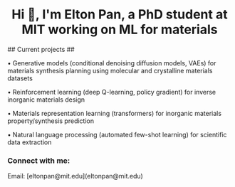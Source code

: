 <h1 align="center">Hi 👋, I'm Elton Pan, a PhD student at MIT working on ML for materials</h1>
## Current projects ## 

• Generative models (conditional denoising diffusion models, VAEs) for materials synthesis planning using molecular and crystalline materials datasets 
  
• Reinforcement learning (deep Q-learning, policy gradient) for inverse inorganic materials design 

• Materials representation learning (transformers) for inorganic materials property/synthesis prediction
  
• Natural language processing (automated few-shot learning) for scientific data extraction</h3>

<h3 align="left">Connect with me:</h3>
Email: [eltonpan@mit.edu](eltonpan@mit.edu)
